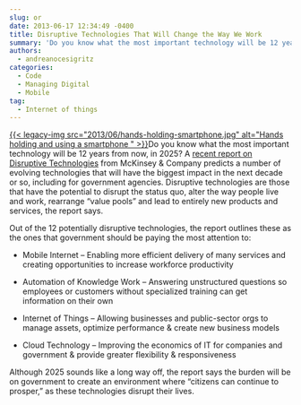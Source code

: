 ```yaml
---
slug: or
date: 2013-06-17 12:34:49 -0400
title: Disruptive Technologies That Will Change the Way We Work
summary: 'Do you know what the most important technology will be 12 years from now, in 2025? A recent report on Disruptive Technologies from McKinsey & Company predicts a number of evolving technologies that will have the biggest impact in the next decade or so, including'
authors:
  - andreanocesigritz
categories:
  - Code
  - Managing Digital
  - Mobile
tag:
  - Internet of things
---
```


<p dir="ltr">
  <a href="https://s3.amazonaws.com/sitesusa/wp-content/uploads/sites/212/2013/06/hands-holding-smartphone.jpg">{{< legacy-img src="2013/06/hands-holding-smartphone.jpg" alt="Hands holding and using a smartphone " >}}</a>Do you know what the most important technology will be 12 years from now, in 2025? A <a href="http://www.mckinsey.com/insights/business_technology/disruptive_technologies">recent report on Disruptive Technologies</a> from McKinsey & Company predicts a number of evolving technologies that will have the biggest impact in the next decade or so, including for government agencies. Disruptive technologies are those that have the potential to disrupt the status quo, alter the way people live and work, rearrange &#8220;value pools&#8221; and lead to entirely new products and services, the report says.
</p>

<p dir="ltr">
  Out of the 12 potentially disruptive technologies, the report outlines these as the ones that government should be paying the most attention to:
</p>

  * <p dir="ltr">
      Mobile Internet &#8211; Enabling more efficient delivery of many services and creating opportunities to increase workforce productivity
    </p>

  * <p dir="ltr">
      Automation of Knowledge Work &#8211; Answering unstructured questions so employees or customers without specialized training can get information on their own
    </p>

  * <p dir="ltr">
      Internet of Things &#8211; Allowing businesses and public-sector orgs to manage assets, optimize performance & create new business models
    </p>

  * <p dir="ltr">
      Cloud Technology &#8211; Improving the economics of IT for companies and government & provide greater flexibility & responsiveness
    </p>

<p dir="ltr">
  Although 2025 sounds like a long way off, the report says the burden will be on government to create an environment where “citizens can continue to prosper,” as these technologies disrupt their lives.
</p>

<div>
</div>

<div>
</div>